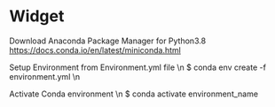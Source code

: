 # Widget

Download Anaconda Package Manager for Python3.8
https://docs.conda.io/en/latest/miniconda.html

Setup Environment from Environment.yml file \n
$ conda env create -f environment.yml \n

Activate Conda environment \n
$ conda activate environment_name



